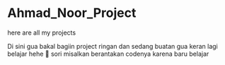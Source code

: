 # Ahmad_Noor_Project
here are all my projects

Di sini gua bakal bagiin project ringan dan sedang buatan gua keran lagi belajar hehe 🍍
sori misalkan berantakan codenya karena baru belajar
